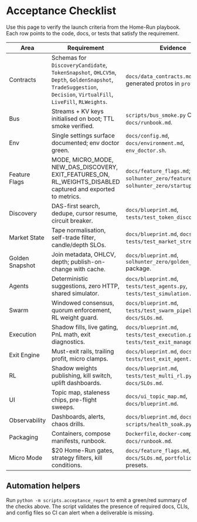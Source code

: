 # Acceptance Checklist

Use this page to verify the launch criteria from the Home-Run playbook. Each
row points to the code, docs, or tests that satisfy the requirement.

| Area | Requirement | Evidence |
| --- | --- | --- |
| Contracts | Schemas for `DiscoveryCandidate`, `TokenSnapshot`, `OHLCV5m`, `Depth`, `GoldenSnapshot`, `TradeSuggestion`, `Decision`, `VirtualFill`, `LiveFill`, `RLWeights`. | `docs/data_contracts.md` and generated protos in `proto/`.
| Bus | Streams + KV keys initialised on boot; TTL smoke verified. | `scripts/bus_smoke.py` CLI; `docs/runbook.md`.
| Env | Single settings surface documented; env doctor green. | `docs/config.md`, `docs/environment.md`, `env_doctor.sh`.
| Feature Flags | MODE, MICRO_MODE, NEW_DAS_DISCOVERY, EXIT_FEATURES_ON, RL_WEIGHTS_DISABLED captured and exported to metrics. | `docs/feature_flags.md`; `solhunter_zero/feature_flags.py`; `solhunter_zero/startup.py`.
| Discovery | DAS-first search, dedupe, cursor resume, circuit breaker. | `docs/blueprint.md`, `tests/test_token_discovery.py`.
| Market State | Tape normalisation, self-trade filter, candle/depth SLOs. | `docs/blueprint.md`, `docs/SLOs.md`, `tests/test_market_stream.py`.
| Golden Snapshot | Join metadata, OHLCV, depth; publish-on-change with cache. | `docs/blueprint.md`, `solhunter_zero/golden_pipeline` package.
| Agents | Deterministic suggestions, zero HTTP, shared simulator. | `docs/blueprint.md`, `tests/test_agents.py`, `tests/test_simulation.py`.
| Swarm | Windowed consensus, quorum enforcement, RL weight guard. | `docs/blueprint.md`, `tests/test_swarm_pipeline.py`, `docs/SLOs.md`.
| Execution | Shadow fills, live gating, PnL math, exit diagnostics. | `docs/blueprint.md`, `tests/test_execution.py`, `tests/test_exit_management.py`.
| Exit Engine | Must-exit rails, trailing profit, micro clamps. | `docs/blueprint.md`, `docs/SLOs.md`, `tests/test_exit_agent.py`.
| RL | Shadow weights publishing, kill switch, uplift dashboards. | `docs/blueprint.md`, `tests/test_multi_rl.py`, `docs/SLOs.md`.
| UI | Topic map, staleness chips, pre-flight sweeps. | `docs/ui_topic_map.md`, `docs/blueprint.md`.
| Observability | Dashboards, alerts, chaos drills. | `docs/blueprint.md`, `docs/SLOs.md`, `scripts/health_soak.py`.
| Packaging | Containers, compose manifests, runbook. | `Dockerfile`, `docker-compose.yml`, `docs/runbook.md`.
| Micro Mode | $20 Home-Run gates, strategy filters, kill conditions. | `docs/feature_flags.md`, `docs/SLOs.md`, `portfolio.json` presets.

## Automation helpers

Run `python -m scripts.acceptance_report` to emit a green/red summary of the
checks above. The script validates the presence of required docs, CLIs, and
config files so CI can alert when a deliverable is missing.
